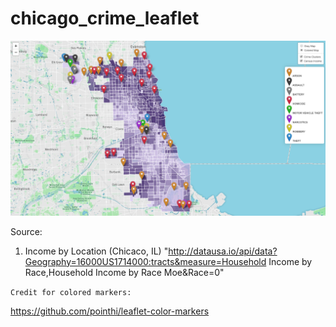 # chicago_crime_leaflet

![Alt text](Map.png?raw=true "Machine Learning: Crime Clusters")


Source:
1) Income by Location (Chicaco, IL)
"http://datausa.io/api/data?Geography=16000US1714000:tracts&measure=Household Income by Race,Household Income by Race Moe&Race=0"




```Credit for colored markers:  ```

https://github.com/pointhi/leaflet-color-markers
